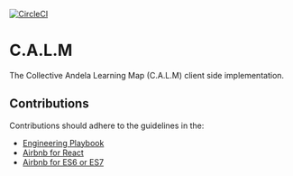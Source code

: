 [![CircleCI](https://circleci.com/gh/andela/learning-map-front.svg?style=svg)](https://circleci.com/gh/andela/learning-map-front)
# C.A.L.M

The Collective Andela Learning Map (C.A.L.M) client side implementation.

## Contributions
Contributions should adhere to the guidelines in the:
- [Engineering Playbook](https://github.com/andela/engineering-playbook/wiki/Conventions) 
- [Airbnb for React](https://github.com/airbnb/javascript/tree/master/react)
- [Airbnb for ES6 or ES7](https://github.com/airbnb/javascript)
